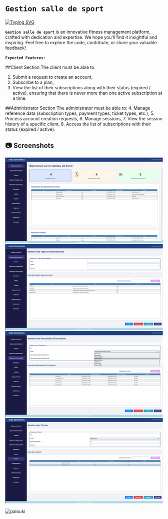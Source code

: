 # **`Gestion salle de sport`** 

[![Typing SVG](https://readme-typing-svg.demolab.com?font=Fira+Code&pause=1000&random=false&width=435&lines=Welcome+to+my+github+repo;for+GESTION+SALLE+DE+SPORT)](https://git.io/typing-svg)


**`Gestion salle de sport`** is an innovative fitness management platform, crafted with dedication and expertise. We hope you'll find it insightful and inspiring. Feel free to explore the code, contribute, or share your valuable feedback!

**`Expected Features:`**

##Client Section
The client must be able to:

1. Submit a request to create an account,
2. Subscribe to a plan,
3. View the list of their subscriptions along with their status (expired / active), ensuring that there is never more than one active subscription at a time.

##Administrator Section
The administrator must be able to:
4\. Manage reference data (subscription types, payment types, ticket types, etc.),
5\. Process account creation requests,
6\. Manage sessions,
7\. View the session history of a specific client,
8\. Access the list of subscriptions with their status (expired / active).


<summary><h2>📷 Screenshots</h2></summary>

<img src="https://github.com/PALOUKI/gestion_salle_de_sport_JPA/blob/main/png/un.png" alt=""> <img src="https://github.com/PALOUKI/gestion_salle_de_sport_JPA/blob/main/png/deux.png" alt=""> <img src="https://github.com/PALOUKI/gestion_salle_de_sport_JPA/blob/main/png/trois.png" alt=""> <img src="https://github.com/PALOUKI/gestion_salle_de_sport_JPA/blob/main/png/quatre.png" alt="">  

<img src="https://komarev.com/ghpvc/?username=PALOUKI" alt="palouki"> 
